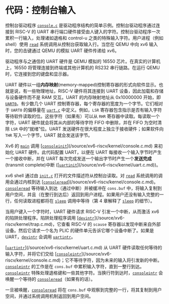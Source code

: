 # 代码：控制台输入

控制台驱动程序 [`console.c`](/source/xv6-riscv/kernel/console.c.md) 是驱动程序结构的简单示例。控制台驱动程序通过连接到 RISC-V 的 UART 串行端口硬件接受由人键入的字符。控制台驱动程序一次累积一行输入，处理诸如退格和 control-u 之类的特殊输入字符。用户进程（例如 shell）使用 [`read`](/source/xv6-riscv/user/user.h.md) 系统调用从控制台获取输入行。当您在 QEMU 中向 xv6 输入时，您的击键通过 QEMU 的模拟 UART 硬件传递给 xv6。

驱动程序与之通信的 UART 硬件是 QEMU 模拟的 16550 芯片。在真实的计算机上，16550 将管理连接到终端或其他计算机的 RS232 串行链路。在运行 QEMU 时，它连接到您的键盘和显示器。

UART 硬件以一组**内存映射**(memory-mapped)控制寄存器的形式向软件显示。也就是说，有一些物理地址，RISC-V 硬件将其连接到 UART 设备，因此加载和存储与设备硬件而不是 RAM 交互。UART 的内存映射地址从 0x10000000 开始，即 [`UART0`](/source/xv6-riscv/kernel/memlayout.h.md)。有少数几个 UART 控制寄存器，每个寄存器的宽度为一个字节。它们相对于 `UART0` 的偏移量在 [`uart.c`](/source/xv6-riscv/kernel/uart.c.md) 中定义。例如，`LSR` 寄存器包含指示是否有输入字符等待软件读取的位。这些字符（如果有）可以从 `RHR` 寄存器中读取。每读取一个字符，UART 硬件就会将其从内部的等待字符 FIFO 中删除，并在 FIFO 为空时清除 `LSR` 中的“就绪”位。UART 发送硬件在很大程度上独立于接收硬件；如果软件向 `THR` 写入一个字节，UART 就会发送该字节。

Xv6 的 [`main`](/source/xv6-riscv/user/zombie.c.md) 调用 [[`consoleinit`](/source/xv6-riscv/kernel/defs.h.md)](/source/xv6-riscv/kernel/console.c.md) 来初始化 UART 硬件。此代码配置 UART，以便在 UART 每接收一个输入字节时产生一个接收中断，并在 UART 每次完成发送一个输出字节时产生一个**发送完成**(transmit complete)中断 ([[`uartinit`](/source/xv6-riscv/kernel/defs.h.md)](/source/xv6-riscv/kernel/uart.c.md))。

xv6 shell 通过由 [`init.c`](/source/xv6-riscv/user/init.c.md) 打开的文件描述符从控制台读取。对 [`read`](/source/xv6-riscv/user/user.h.md) 系统调用的调用会通过内核到达 [[`consoleread`](/source/xv6-riscv/kernel/console.c.md)](/source/xv6-riscv/kernel/console.c.md)。[`consoleread`](/source/xv6-riscv/kernel/console.c.md) 等待输入到达（通过中断）并被缓冲在 `cons.buf` 中，将输入复制到用户空间，并且（在整行到达后）返回到用户进程。如果用户还没有输入完整的一行，任何读取进程都将在 [`sleep`](/source/xv6-riscv/user/user.h.md) 调用中等待（第 4 章解释了 [`sleep`](/source/xv6-riscv/user/user.h.md) 的细节）。

当用户键入一个字符时，UART 硬件请求 RISC-V 引发一个中断，从而激活 xv6 的陷阱处理程序。陷阱处理程序调用 [[`devintr`](/source/xv6-riscv/kernel/trap.c.md)](/source/xv6-riscv/kernel/trap.c.md)，它查看 RISC-V 的 `scause` 寄存器以发现中断来自外部设备。然后它请求一个名为 PLIC 的硬件单元告诉它哪个设备中断了。如果是 UART，[`devintr`](/source/xv6-riscv/kernel/trap.c.md) 会调用 [`uartintr`](/source/xv6-riscv/kernel/defs.h.md)。

[[`uartintr`](/source/xv6-riscv/kernel/defs.h.md)](/source/xv6-riscv/kernel/uart.c.md) 从 UART 硬件读取任何等待的输入字符，并将它们交给 [[`consoleintr`](/source/xv6-riscv/kernel/defs.h.md)](/source/xv6-riscv/kernel/console.c.md)；它不等待字符，因为未来的输入将引发新的中断。[`consoleintr`](/source/xv6-riscv/kernel/defs.h.md) 的工作是在 `cons.buf` 中累积输入字符，直到一整行到达。[`consoleintr`](/source/xv6-riscv/kernel/defs.h.md) 特殊处理退格键和一些其他字符。当换行符到达时，[`consoleintr`](/source/xv6-riscv/kernel/defs.h.md) 会唤醒一个等待的 [`consoleread`](/source/xv6-riscv/kernel/console.c.md)（如果有的话）。

一旦被唤醒，[`consoleread`](/source/xv6-riscv/kernel/console.c.md) 将在 `cons.buf` 中观察到完整的一行，将其复制到用户空间，并通过系统调用机制返回到用户空间。
